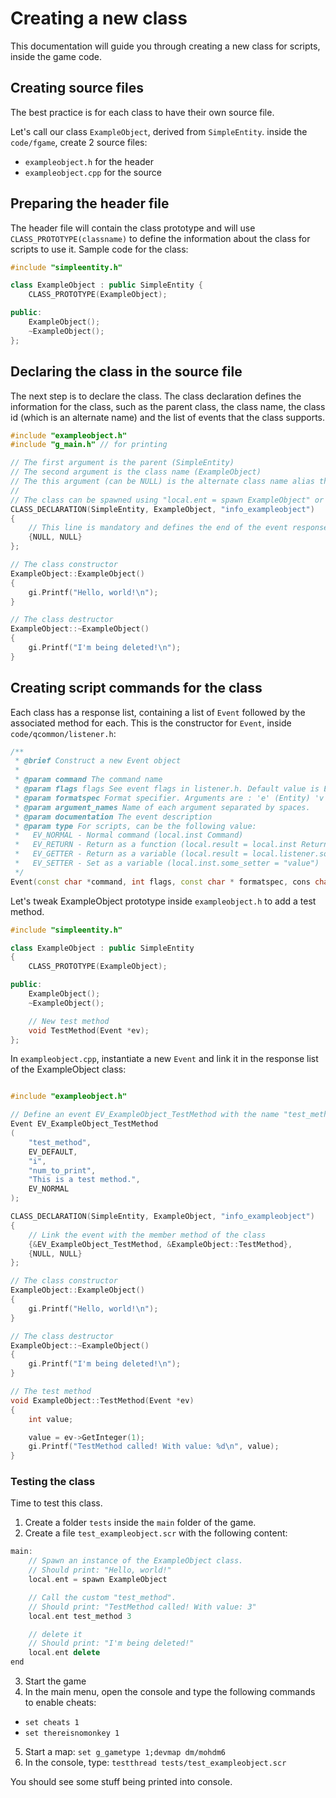 # Creating a new class

This documentation will guide you through creating a new class for scripts, inside the game code.

## Creating source files

The best practice is for each class to have their own source file.

Let's call our class `ExampleObject`, derived from `SimpleEntity`. inside the `code/fgame`, create 2 source files:
  - `exampleobject.h` for the header
  - `exampleobject.cpp` for the source

## Preparing the header file

The header file will contain the class prototype and will use `CLASS_PROTOTYPE(classname)` to define the information about the class for scripts to use it.
Sample code for the class:

```cpp
#include "simpleentity.h"

class ExampleObject : public SimpleEntity {
    CLASS_PROTOTYPE(ExampleObject);

public:
    ExampleObject();
    ~ExampleObject();
};
```

## Declaring the class in the source file

The next step is to declare the class. The class declaration defines the information for the class, such as the parent class, the class name, the class id (which is an alternate name) and the list of events that the class supports.

```cpp
#include "exampleobject.h"
#include "g_main.h" // for printing

// The first argument is the parent (SimpleEntity)
// The second argument is the class name (ExampleObject)
// The this argument (can be NULL) is the alternate class name alias the class ID (info_exampleobject)
//
// The class can be spawned using "local.ent = spawn ExampleObject" or "local.ent = spawn info_exampleobject"
CLASS_DECLARATION(SimpleEntity, ExampleObject, "info_exampleobject")
{
    // This line is mandatory and defines the end of the event response
    {NULL, NULL}
};

// The class constructor
ExampleObject::ExampleObject()
{
    gi.Printf("Hello, world!\n");
}

// The class destructor
ExampleObject::~ExampleObject()
{
    gi.Printf("I'm being deleted!\n");
}
```

## Creating script commands for the class

Each class has a response list, containing a list of `Event` followed by the associated method for each.
This is the constructor for `Event`, inside `code/qcommon/listener.h`:
```cpp
/**
 * @brief Construct a new Event object
 * 
 * @param command The command name
 * @param flags flags See event flags in listener.h. Default value is EV_DEFAULT
 * @param formatspec Format specifier. Arguments are : 'e' (Entity) 'v' (Vector) 'i' (Integer) 'f' (Float) 's' (String) 'b' (Boolean). Upper case letter = optional
 * @param argument_names Name of each argument separated by spaces.
 * @param documentation The event description
 * @param type For scripts, can be the following value:
 *   EV_NORMAL - Normal command (local.inst Command)
 *   EV_RETURN - Return as a function (local.result = local.inst ReturnCommand)
 *   EV_GETTER - Return as a variable (local.result = local.listener.some_getter)
 *   EV_SETTER - Set as a variable (local.inst.some_setter = "value")
 */
Event(const char *command, int flags, const char * formatspec, cons char *argument_names, const char *documentation, byte type = EV_NORMAL);
```

Let's tweak ExampleObject prototype inside `exampleobject.h` to add a test method.

```cpp
#include "simpleentity.h"

class ExampleObject : public SimpleEntity
{
    CLASS_PROTOTYPE(ExampleObject);

public:
    ExampleObject();
    ~ExampleObject();

    // New test method
    void TestMethod(Event *ev);
};
```

In `exampleobject.cpp`, instantiate a new `Event` and link it in the response list of the ExampleObject class:

```cpp

#include "exampleobject.h"

// Define an event EV_ExampleObject_TestMethod with the name "test_method", accepting 1 argument of type "integer"
Event EV_ExampleObject_TestMethod
(
    "test_method",
    EV_DEFAULT,
    "i",
    "num_to_print",
    "This is a test method.",
    EV_NORMAL
);

CLASS_DECLARATION(SimpleEntity, ExampleObject, "info_exampleobject")
{
    // Link the event with the member method of the class
    {&EV_ExampleObject_TestMethod, &ExampleObject::TestMethod},
    {NULL, NULL}
};

// The class constructor
ExampleObject::ExampleObject()
{
    gi.Printf("Hello, world!\n");
}

// The class destructor
ExampleObject::~ExampleObject()
{
    gi.Printf("I'm being deleted!\n");
}

// The test method
void ExampleObject::TestMethod(Event *ev)
{
    int value;

    value = ev->GetInteger(1);
    gi.Printf("TestMethod called! With value: %d\n", value);
}
```

### Testing the class

Time to test this class.
1. Create a folder `tests` inside the `main` folder of the game.
2. Create a file `test_exampleobject.scr` with the following content:

```cpp
main:
    // Spawn an instance of the ExampleObject class.
    // Should print: "Hello, world!"
    local.ent = spawn ExampleObject

    // Call the custom "test_method".
    // Should print: "TestMethod called! With value: 3"
    local.ent test_method 3

    // delete it
    // Should print: "I'm being deleted!"
    local.ent delete
end
```

3. Start the game
4. In the main menu, open the console and type the following commands to enable cheats:
  - `set cheats 1`
  - `set thereisnomonkey 1`
5. Start a map: `set g_gametype 1;devmap dm/mohdm6`
6. In the console, type: `testthread tests/test_exampleobject.scr`

You should see some stuff being printed into console.
